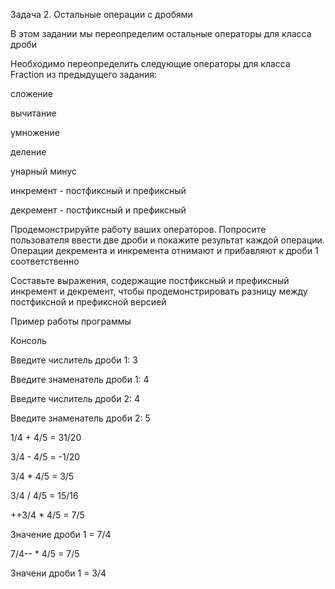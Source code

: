 Задача 2. Остальные операции с дробями

В этом задании мы переопределим остальные операторы для класса дроби

Необходимо переопределить следующие операторы для класса Fraction из предыдущего задания:

сложение

вычитание

умножение

деление

унарный минус

инкремент - постфиксный и префиксный

декремент - постфиксный и префиксный

Продемонстрируйте работу ваших операторов. Попросите пользователя ввести две дроби и покажите результат каждой операции. Операции декремента и инкремента отнимают и прибавляют к дроби 1 соответственно

Составьте выражения, содержащие постфиксный и префиксный инкремент и декремент, чтобы продемонстрировать разницу между постфиксной и префиксной версией

Пример работы программы

Консоль

Введите числитель дроби 1: 3

Введите знаменатель дроби 1: 4

Введите числитель дроби 2: 4

Введите знаменатель дроби 2: 5

1/4 + 4/5 = 31/20

3/4 - 4/5 = -1/20

3/4 * 4/5 = 3/5

3/4 / 4/5 = 15/16

++3/4 * 4/5 = 7/5

Значение дроби 1 = 7/4

7/4-- * 4/5 = 7/5

Значени дроби 1 = 3/4
